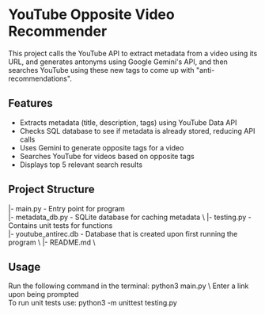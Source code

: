 # YouTube Opposite Video Recommender

This project calls the YouTube API to extract metadata from a video using its URL, and generates antonyms using 
Google Gemini's API, and then searches YouTube using these new tags to come up with "anti-recommendations".
## Features
- Extracts metadata (title, description, tags) using YouTube Data API
- Checks SQL database to see if metadata is already stored, reducing API calls
- Uses Gemini to generate opposite tags for a video
- Searches YouTube for videos based on opposite tags
- Displays top 5 relevant search results
## Project Structure
|- main.py - Entry point for program \
|- metadata_db.py - SQLite database for caching metadata \ 
|- testing.py - Contains unit tests for functions \
|- youtube_antirec.db - Database that is created upon first running the program \ 
|- README.md \

## Usage
Run the following command in the terminal: python3 main.py \ 
Enter a link upon being prompted \
To run unit tests use: python3 -m unittest testing.py 
